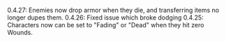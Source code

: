 0.4.27: Enemies now drop armor when they die, and transferring items no longer dupes them.
0.4.26: Fixed issue which broke dodging
0.4.25: Characters now can be set to "Fading" or "Dead" when they hit zero Wounds.
